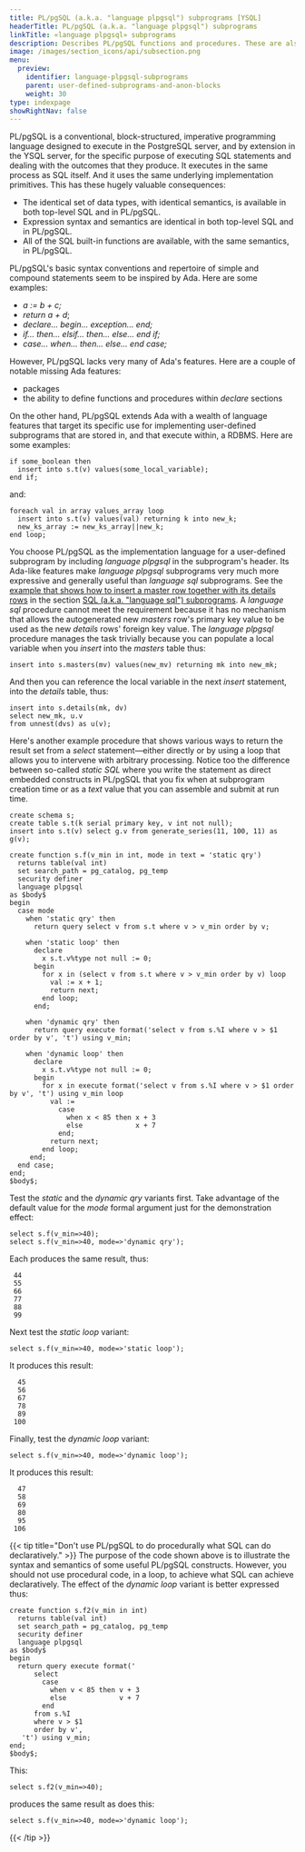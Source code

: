 ```yaml
---
title: PL/pgSQL (a.k.a. "language plpgsql") subprograms [YSQL]
headerTitle: PL/pgSQL (a.k.a. "language plpgsql") subprograms
linkTitle: «language plpgsql» subprograms
description: Describes PL/pgSQL functions and procedures. These are also known as "language plpgsql" subprograms.) [YSQL].
image: /images/section_icons/api/subsection.png
menu:
  preview:
    identifier: language-plpgsql-subprograms
    parent: user-defined-subprograms-and-anon-blocks
    weight: 30
type: indexpage
showRightNav: false
---
```


PL/pgSQL is a conventional, block-structured, imperative programming language designed to execute in the PostgreSQL server, and by extension in the YSQL server, for the specific purpose of executing SQL statements and dealing with the outcomes that they produce. It executes in the same process as SQL itself. And it uses the same underlying implementation primitives. This has these hugely valuable consequences:

- The identical set of data types, with identical semantics, is available in both top-level SQL and in PL/pgSQL.
- Expression syntax and semantics are identical in both top-level SQL and in PL/pgSQL.
- All of the SQL built-in functions are available, with the same semantics, in PL/pgSQL.

PL/pgSQL's basic syntax conventions and repertoire of simple and compound statements seem to be inspired by Ada. Here are some examples:

- _a := b + c;_
- _return a + d_;
- _declare... begin... exception... end;_
- _if... then... elsif... then... else... end if;_
- _case... when... then... else... end case;_

However, PL/pgSQL lacks very many of Ada's features. Here are a couple of notable missing Ada features:

- packages
- the ability to define functions and procedures within _declare_ sections

On the other hand, PL/pgSQL extends Ada with a wealth of language features that target its specific use for implementing user-defined subprograms that are stored in, and that execute within, a RDBMS. Here are some examples:

```output
if some_boolean then
  insert into s.t(v) values(some_local_variable);
end if;
```

and:

```output
foreach val in array values_array loop
  insert into s.t(v) values(val) returning k into new_k;
  new_ks_array := new_ks_array||new_k;
end loop;
```

You choose PL/pgSQL as the implementation language for a user-defined subprogram by including _language plpgsql_ in the subprogram's header. Its Ada-like features make _language plpgsql_ subprograms very much more expressive and generally useful than _language sql_ subprograms. See the [example that shows how to insert a master row together with its details rows](../language-sql-subprograms/#insert-master-and-details) in the section [SQL (a.k.a. "language sql") subprograms](../language-sql-subprograms/). A _language sql_ procedure cannot meet the requirement because it has no mechanism that allows the autogenerated new _masters_ row's primary key value to be used as the new _details_ rows' foreign key value. The _language plpgsql_ procedure manages the task trivially because you can populate a local variable when you _insert_ into the _masters_ table thus:

```output
insert into s.masters(mv) values(new_mv) returning mk into new_mk;
```

And then you can reference the local variable in the next _insert_ statement, into the _details_ table, thus:

```output
insert into s.details(mk, dv)
select new_mk, u.v
from unnest(dvs) as u(v);
```

Here's another example procedure that shows various ways to return the result set from a _select_ statement—either directly or by using a loop that allows you to intervene with arbitrary processing. Notice too the difference between so-called _static SQL_ where you write the statement as direct embedded constructs in PL/pgSQL that you fix when at subprogram creation time or as a _text_ value that you can assemble and submit at run time.

```plpgsql
create schema s;
create table s.t(k serial primary key, v int not null);
insert into s.t(v) select g.v from generate_series(11, 100, 11) as g(v);

create function s.f(v_min in int, mode in text = 'static qry')
  returns table(val int)
  set search_path = pg_catalog, pg_temp
  security definer
  language plpgsql
as $body$
begin
  case mode
    when 'static qry' then
      return query select v from s.t where v > v_min order by v;

    when 'static loop' then
      declare
        x s.t.v%type not null := 0;
      begin
        for x in (select v from s.t where v > v_min order by v) loop
          val := x + 1;
          return next;
        end loop;
      end;

    when 'dynamic qry' then
      return query execute format('select v from s.%I where v > $1 order by v', 't') using v_min;

    when 'dynamic loop' then
      declare
        x s.t.v%type not null := 0;
      begin
        for x in execute format('select v from s.%I where v > $1 order by v', 't') using v_min loop
          val :=
            case
              when x < 85 then x + 3
              else             x + 7
            end;
          return next;
        end loop;
     end;
  end case;
end;
$body$;
```

Test the _static_ and the _dynamic_ _qry_ variants first. Take advantage of the default value for the _mode_ formal argument just for the demonstration effect:

```plpgsql
select s.f(v_min=>40);
select s.f(v_min=>40, mode=>'dynamic qry');
```

Each produces the same result, thus:

```output
 44
 55
 66
 77
 88
 99
```

Next test the _static_ _loop_ variant:

```plpgsql
select s.f(v_min=>40, mode=>'static loop');
```

It produces this result:

```output
  45
  56
  67
  78
  89
 100
```

Finally, test the _dynamic_ _loop_ variant:

```plpgsql
select s.f(v_min=>40, mode=>'dynamic loop');
```

It produces this result:

```output
  47
  58
  69
  80
  95
 106
```

{{< tip title="Don't use PL/pgSQL to do procedurally what SQL can do declaratively." >}}
The purpose of the code shown above is to illustrate the syntax and semantics of some useful PL/pgSQL constructs. However, you should not use procedural code, in a loop, to achieve what SQL can achieve declaratively. The effect of the _dynamic loop_ variant is better expressed thus:

```plpgsql
create function s.f2(v_min in int)
  returns table(val int)
  set search_path = pg_catalog, pg_temp
  security definer
  language plpgsql
as $body$
begin
  return query execute format('
      select
        case
          when v < 85 then v + 3
          else             v + 7
        end
      from s.%I
      where v > $1
      order by v',
   't') using v_min;
end;
$body$;
```

This:

```plpgsql
select s.f2(v_min=>40);
```

produces the same result as does this:

```plpgsql
select s.f(v_min=>40, mode=>'dynamic loop');
```
{{< /tip >}}